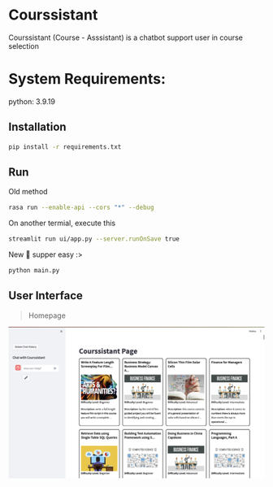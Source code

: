 # Courssistant
Courssistant (Course - Asssistant) is a chatbot support user in course selection

# System Requirements:

python: 3.9.19

## Installation
```bash
pip install -r requirements.txt
```

## Run
Old method 

```bash
rasa run --enable-api --cors "*" --debug
```

On another termial, execute this 
```bash
streamlit run ui/app.py --server.runOnSave true
```

New 🎉 supper easy :>

```bash
python main.py
```

## User Interface

> Homepage


<p align="center">
  <img src="https://github.com/ThanhHung2112/Courssistant/blob/main/assests/homepage1.png" alt="Home Page 1">
</p>
